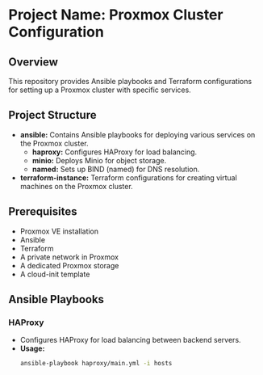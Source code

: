 # Project Name: Proxmox Cluster Configuration

## Overview

This repository provides Ansible playbooks and Terraform configurations for setting up a Proxmox cluster with specific services.

## Project Structure

* **ansible:** Contains Ansible playbooks for deploying various services on the Proxmox cluster.
    * **haproxy:** Configures HAProxy for load balancing.
    * **minio:** Deploys Minio for object storage.
    * **named:** Sets up BIND (named) for DNS resolution.
* **terraform-instance:** Terraform configurations for creating virtual machines on the Proxmox cluster.

## Prerequisites

* Proxmox VE installation
* Ansible
* Terraform
* A private network in Proxmox
* A dedicated Proxmox storage
* A cloud-init template

## Ansible Playbooks

### HAProxy
* Configures HAProxy for load balancing between backend servers.
* **Usage:**
  ```bash
  ansible-playbook haproxy/main.yml -i hosts